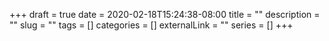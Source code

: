 +++ 
draft = true
date = 2020-02-18T15:24:38-08:00
title = ""
description = ""
slug = "" 
tags = []
categories = []
externalLink = ""
series = []
+++
